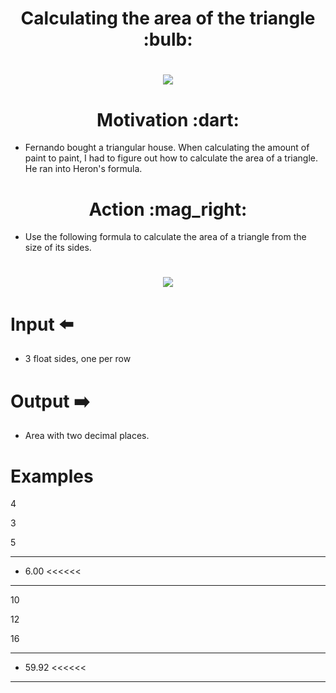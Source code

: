 <h1 align="center">
Calculating the area of the triangle :bulb:
</h1>

<h1 align="center">
<img src=https://raw.githubusercontent.com/qxcodefup/arcade/master/base/002/__capa.jpg>
</h1>

<h1 align="center"> 
	Motivation :dart:	
</h1>

* Fernando bought a triangular house. When calculating the amount of paint to paint, I had to figure out how to calculate the area of a triangle. He ran into Heron's formula.


<h1 align="center"> 
	Action :mag_right:
</h1>

* Use the following formula to calculate the area of a triangle from the size of its sides.

<h1 align="center">
<img src=https://raw.githubusercontent.com/qxcodefup/arcade/master/base/002/__heron.jpg>
</h1>



# Input :arrow_left:

* 3 float sides, one per row

# Output :arrow_right:

* Area with two decimal places.

# Examples

>>>>>>

4

3

5

--------------------------

* 6.00   <<<<<<

--------------------------

>>>>>

10

12

16

------------------------

* 59.92  <<<<<<

-----------------------

